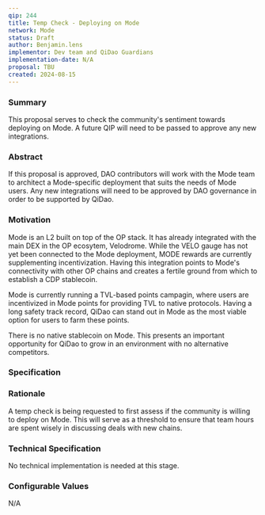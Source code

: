```yaml
---
qip: 244
title: Temp Check - Deploying on Mode
network: Mode
status: Draft
author: Benjamin.lens
implementor: Dev team and QiDao Guardians
implementation-date: N/A
proposal: TBU
created: 2024-08-15
---
```


### Summary

This proposal serves to check the community's sentiment towards deploying on Mode. A future QIP will need to be passed to approve any new integrations.

### Abstract

If this proposal is approved, DAO contributors will work with the Mode team to architect a Mode-specific deployment that suits the needs of Mode users. Any new integrations will need to be approved by DAO governance in order to be supported by QiDao.

### Motivation

Mode is an L2 built on top of the OP stack. It has already integrated with the main DEX in the OP ecosytem, Velodrome. While the VELO gauge has not yet been connected to the Mode deployment, MODE rewards are currently supplementing incentivization. Having this integration points to Mode's connectivity with other OP chains and creates a fertile ground from which to establish a CDP stablecoin.

Mode is currently running a TVL-based points campagin, where users are incentivized in Mode points for providing TVL to native protocols. Having a long safety track record, QiDao can stand out in Mode as the most viable option for users to farm these points.

There is no native stablecoin on Mode. This presents an important opportunity for QiDao to grow in an environment with no alternative competitors.

### Specification

### Rationale

A temp check is being requested to first assess if the community is willing to deploy on Mode. This will serve as a threshold to ensure that team hours are spent wisely in discussing deals with new chains.

### Technical Specification

No technical implementation is needed at this stage.

### Configurable Values

N/A
